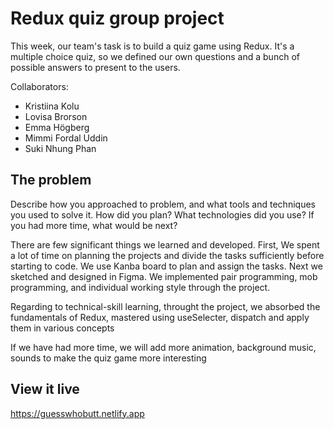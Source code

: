 # Redux quiz group project

This week, our team's task is to build a quiz game using Redux. It's a multiple choice quiz, so we defined our own questions and a bunch of possible answers to present to the users.

Collaborators: 
- Kristiina Kolu 
- Lovisa Brorson
- Emma Högberg
- Mimmi Fordal Uddin
- Suki Nhung Phan


## The problem

Describe how you approached to problem, and what tools and techniques you used to solve it. How did you plan? What technologies did you use? If you had more time, what would be next?

There are few significant things we learned and developed. First, We spent a lot of time on planning the projects and divide the tasks sufficiently before starting to code. We use Kanba board to plan and assign the tasks. Next we sketched and designed in Figma.  We implemented pair programming, mob programming, and individual working style through the project. 

Regarding to technical-skill learning, throught the project, we absorbed the fundamentals of Redux, mastered using useSelecter, dispatch and apply them in various concepts

If we have had more time, we will add more animation, background music, sounds to make the quiz game more interesting

## View it live
https://guesswhobutt.netlify.app

